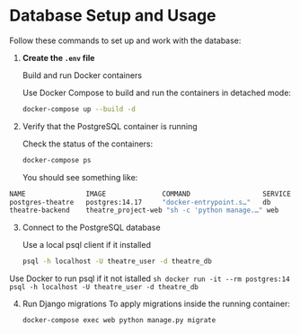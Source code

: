 # Database Setup and Usage

Follow these commands to set up and work with the database:

1. **Create the `.env` file**

    Build and run Docker containers

    Use Docker Compose to build and run the containers in detached mode:
   
    ```sh
    docker-compose up --build -d
    ```

2. Verify that the PostgreSQL container is running

    Check the status of the containers:
    ```sh
   docker-compose ps
    ```

    You should see something like:
```sh 
NAME               IMAGE              COMMAND                  SERVICE   CREATED          STATUS                   PORTS
postgres-theatre   postgres:14.17     "docker-entrypoint.s…"   db        12 minutes ago   Up 7 minutes (healthy)   0.0.0.0:5432->5432/tcp
theatre-backend    theatre_project-web "sh -c 'python manage.…" web       12 minutes ago   Up 7 minutes             0.0.0.0:8000->8000/tcp

```

3. Connect to the PostgreSQL database

    Use a local psql client if it installed
    ```sh
    psql -h localhost -U theatre_user -d theatre_db
    ```


Use Docker to run psql if it not istalled
    ```sh
    docker run -it --rm postgres:14 psql -h localhost -U theatre_user -d theatre_db
    ```


4. Run Django migrations
    To apply migrations inside the running container:
    ```sh
    docker-compose exec web python manage.py migrate
   ```
